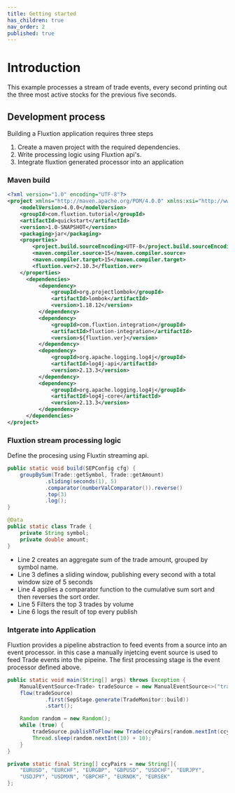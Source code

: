 ```yaml
---
title: Getting started
has_children: true
nav_order: 2
published: true
---
```

# Introduction
This example processes a stream of trade events, every second printing out the three most active stocks for the previous five seconds. 
## Development process
Building a Fluxtion application requires three steps
1. Create a maven project with the required dependencies. 
1. Write processing logic using Fluxtion api's. 
1. Integrate fluxtion generated processor into an application
### Maven build

```xml
<?xml version="1.0" encoding="UTF-8"?>
<project xmlns="http://maven.apache.org/POM/4.0.0" xmlns:xsi="http://www.w3.org/2001/XMLSchema-instance" xsi:schemaLocation="http://maven.apache.org/POM/4.0.0 http://maven.apache.org/xsd/maven-4.0.0.xsd">
    <modelVersion>4.0.0</modelVersion>
    <groupId>com.fluxtion.tutorial</groupId>
    <artifactId>quickstart</artifactId>
    <version>1.0-SNAPSHOT</version>
    <packaging>jar</packaging>
    <properties>
        <project.build.sourceEncoding>UTF-8</project.build.sourceEncoding>
        <maven.compiler.source>15</maven.compiler.source>
        <maven.compiler.target>15</maven.compiler.target>
        <fluxtion.ver>2.10.3</fluxtion.ver>
    </properties>  
      <dependencies>
          <dependency>
              <groupId>org.projectlombok</groupId>
              <artifactId>lombok</artifactId>
              <version>1.18.12</version>
          </dependency>
          <dependency>
              <groupId>com.fluxtion.integration</groupId>
              <artifactId>fluxtion-integration</artifactId>
              <version>${fluxtion.ver}</version>
          </dependency>
          <dependency>
              <groupId>org.apache.logging.log4j</groupId>
              <artifactId>log4j-api</artifactId>
              <version>2.13.3</version>
          </dependency>
          <dependency>
              <groupId>org.apache.logging.log4j</groupId>
              <artifactId>log4j-core</artifactId>
              <version>2.13.3</version>
          </dependency>
      </dependencies>
</project>
```

### Fluxtion stream processing logic
Define the procesing using Fluxtin streaming api. 

```java
public static void build(SEPConfig cfg) {
    groupBySum(Trade::getSymbol, Trade::getAmount)
            .sliding(seconds(1), 5)
            .comparator(numberValComparator()).reverse()
            .top(3)
            .log();
}

@Data
public static class Trade {
    private String symbol;
    private double amount;
}
```

- Line 2 creates an aggregate sum of the trade amount, grouped by symbol name. 
- Line 3 defines a sliding window, publishing every second with a total window size of 5 seconds
- Line 4 applies a comparator function to the cumulative sum sort and then reverses the sort order.
- Line 5 Filters the top 3 trades by volume
- Line 6 logs the result of top every publish

### Intgerate into Application

Fluxtion provides a pipeline abstraction to feed events from a source into an event processor. in this case a manually injetcing event source is used to feed Trade events into the pipeine. The first processing stage is the event processor defined above.

```java
public static void main(String[] args) throws Exception {
    ManualEventSource<Trade> tradeSource = new ManualEventSource<>("trade-source");
    flow(tradeSource)
            .first(SepStage.generate(TradeMonitor::build))
            .start();

    Random random = new Random();
    while (true) {
        tradeSource.publishToFlow(new Trade(ccyPairs[random.nextInt(ccyPairs.length)], random.nextInt(100) + 10));
        Thread.sleep(random.nextInt(10) + 10);
    }
}

private static final String[] ccyPairs = new String[]{
    "EURUSD", "EURCHF", "EURGBP", "GBPUSD", "USDCHF", "EURJPY", 
    "USDJPY", "USDMXN", "GBPCHF", "EURNOK", "EURSEK"
};

```


